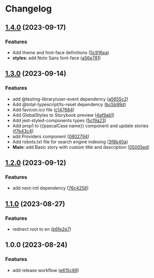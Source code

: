 # Changelog

## [1.4.0](https://github.com/letanure/react-next-boilerplate/compare/v1.3.0...v1.4.0) (2023-09-17)


### Features

* Add theme and font-face definitions ([5c916ea](https://github.com/letanure/react-next-boilerplate/commit/5c916ea7e27307853379794446c20ebecbb497b4))
* **styles:** add Noto Sans font-face ([a56e781](https://github.com/letanure/react-next-boilerplate/commit/a56e7812850258adce99ebe0bc3958a38cc95029))

## [1.3.0](https://github.com/letanure/react-next-boilerplate/compare/v1.2.0...v1.3.0) (2023-09-14)


### Features

* add @testing-library/user-event dependency ([a5655c2](https://github.com/letanure/react-next-boilerplate/commit/a5655c2a1c74458cad0f8675c4094242593e40c1))
* Add @total-typescript/ts-reset dependency ([bc5b99d](https://github.com/letanure/react-next-boilerplate/commit/bc5b99d069cd0c54d324f217cccac60b2d9ec464))
* Add favicon.ico file ([c147684](https://github.com/letanure/react-next-boilerplate/commit/c14768497635cb7c62406d1434ccf99ad260e587))
* Add GlobalStyles to Storybook preview ([4af9ab1](https://github.com/letanure/react-next-boilerplate/commit/4af9ab1f433ca6c9997024ebba482b47cafe5cc5))
* Add jest-styled-components types ([5cf9a23](https://github.com/letanure/react-next-boilerplate/commit/5cf9a23960cb13009a93152133fab07b41eb948b))
* Add prop1 to {{pascalCase name}} component and update stories ([f7b43c4](https://github.com/letanure/react-next-boilerplate/commit/f7b43c4f21ef85dbf45458423b89866e63da2fde))
* add Providers component ([0802794](https://github.com/letanure/react-next-boilerplate/commit/08027940ffbe651387cf866a2353386b530c2366))
* Add robots.txt file for search engine indexing ([3f8b40a](https://github.com/letanure/react-next-boilerplate/commit/3f8b40afbffce58fb9c33a91334401ee32ac87e7))
* **Main:** add Basic story with custom title and description ([05005ed](https://github.com/letanure/react-next-boilerplate/commit/05005ed5e8a24a27d5365aa7337b144ece051b73))

## [1.2.0](https://github.com/letanure/react-next-boilerplate/compare/v1.1.0...v1.2.0) (2023-09-12)


### Features

* add next-intl dependency ([76c4256](https://github.com/letanure/react-next-boilerplate/commit/76c42566a9a572bf75b0b401dd9938e91063e430))

## [1.1.0](https://github.com/letanure/react-next-boilerplate/compare/v1.0.0...v1.1.0) (2023-08-27)


### Features

* redirect root to en ([b6fe2e7](https://github.com/letanure/react-next-boilerplate/commit/b6fe2e7a1598736d102cfa105c17ac167c799b52))

## 1.0.0 (2023-08-24)


### Features

* add release workflow ([e615c89](https://github.com/letanure/react-next-boilerplate/commit/e615c89bce6950314473242c1de402ce36c287fc))
